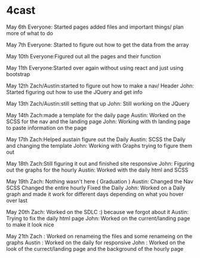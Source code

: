 # 4cast

May 6th 
    Everyone: Started pages added files and important things/ plan more of what to do 

May 7th 
    Everyone: Started to figure out how to get the data from the array 

May 10th 
    Everyone:Figured out all the pages and their function 

May 11th 
    Everyone:Started over again without using react and just using bootstrap 

May 12th 
    Zach/Austin:started to figure out how to make a nav/ Header
    John: Started figuring out how to use the JQuery and get info 

May 13th 
    Zach/Austin:still setting that up 
	John: Still working on the JQuery

May 14th 
    Zach:made a template for the daily page
    Austin: Worked on the SCSS for the nav and the landing page 
    John: Working with th landing page to paste information on the page 

May 17th 
    Zach:Helped austain figure out the Daily 
	Austin: SCSS the Daily and changing the template 
	John: Working with Graphs trying to figure them out 

May 18th 
    Zach:Still figuring it out and finished site responsive 
    John: Figuring out the graphs for the hourly 
    Austin: Worked with the daily html and SCSS 

May 19th 
    Zach: Nothing wasn't here ( Graduation ) 
	Austin: Changed the Nav SCSS Changed the entire hourly Fixed the Daily 
	John: Worked on a Daily graph and made it work for different days depending on what you hover over last 

May 20th 
    Zach: Worked on the SDLC :) because we forgot about it
	Austin: Trying to fix the daily html page 
	John: Worked on the current/landing page to make it look nice

May 21th 
    Zach : Worked on renameing the files and some renameing on the graphs 
    Austin : Worked on the daily for responsive 
    John : Worked on the look of the currect/landing page and the background of the hourly page
